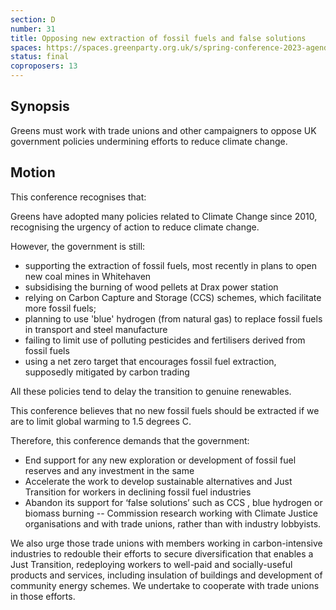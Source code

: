 ```yaml
---
section: D
number: 31
title: Opposing new extraction of fossil fuels and false solutions
spaces: https://spaces.greenparty.org.uk/s/spring-conference-2023-agenda-forum/?contentId=119519
status: final
coproposers: 13
---
```

## Synopsis
Greens must work with trade unions and other campaigners to oppose UK government policies undermining efforts to reduce climate change.

## Motion
This conference recognises that:

Greens have adopted many policies related to Climate Change since 2010, recognising the urgency of action to reduce climate change.

However, the government is still:
- supporting the extraction of fossil fuels, most recently in plans to open new coal mines in Whitehaven
- subsidising the burning of wood pellets at Drax power station
- relying on Carbon Capture and Storage (CCS) schemes, which facilitate more fossil fuels;
- planning to use 'blue' hydrogen (from natural gas) to replace fossil fuels in transport and steel manufacture
- failing to limit use of polluting pesticides and fertilisers derived from fossil fuels
- using a net zero target that encourages fossil fuel extraction, supposedly mitigated by carbon trading

All these policies tend to delay the transition to genuine renewables.

This conference believes that no new fossil fuels should be extracted if we are to limit global warming to 1.5 degrees C.

Therefore, this conference demands that the government:

- End support for any new exploration or development of fossil fuel reserves and any investment in the same
- Accelerate the work to develop sustainable alternatives and Just Transition for workers in declining fossil fuel industries
- Abandon its support for ‘false solutions’ such as CCS , blue hydrogen or biomass burning
-- Commission research working with Climate Justice organisations and with trade unions, rather than with industry lobbyists.

We also urge those trade unions with members working in carbon-intensive industries to redouble their efforts to secure diversification that enables a Just Transition, redeploying workers to well-paid and socially-useful products and services, including insulation of buildings and development of community energy schemes.
We undertake to cooperate with trade unions in those efforts.
